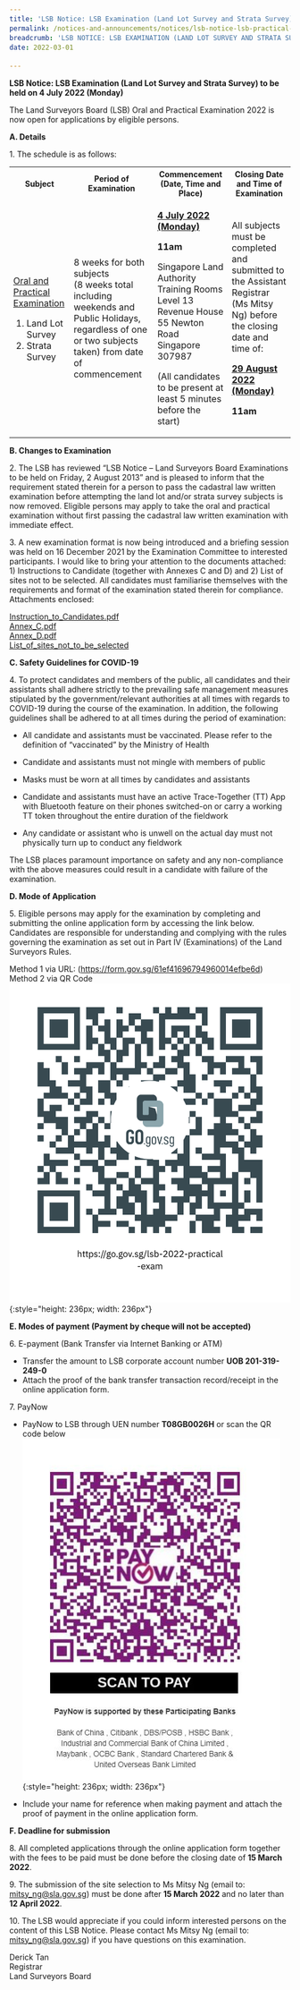 ```yaml
---
title: 'LSB Notice: LSB Examination (Land Lot Survey and Strata Survey) to be held on 4 July 2022 (Monday)'
permalink: /notices-and-announcements/notices/lsb-notice-lsb-practical-exams-to-be-held-on-monday-4-july-2022/
breadcrumb: 'LSB NOTICE: LSB EXAMINATION (LAND LOT SURVEY AND STRATA SURVEY) TO BE HELD ON 4 JULY 2022 (MONDAY)'
date: 2022-03-01

---
```



**LSB Notice: LSB Examination (Land Lot Survey and Strata Survey) to be held on 4 July 2022 (Monday)**

The Land Surveyors Board (LSB) Oral and Practical Examination 2022 is now open for applications by eligible persons. 

**A. Details**

1\. The schedule is as follows:<br>

<table>
  <tr>
    <th>Subject</th>
    <th>Period of Examination</th>
    <th>Commencement (Date, Time and Place)</th>
    <th>Closing Date and Time of Examination</th>
  </tr>
  <tr>
    <td>
      <p style="font-size: 1rem;">
        <u>Oral and Practical Examination</u>
      </p>
      <ol>
        <li style="font-size: 1rem;">Land Lot Survey</li>
        <li style="font-size: 1rem;">Strata Survey</li>
      </ol>
    </td>
    <td>
      <p style="font-size: 1rem;">8 weeks for both subjects<br>(8 weeks total including weekends and Public Holidays, regardless of one or two subjects taken) from date of commencement</p>
    </td>
    <td>
      <p style="font-size: 1rem;">
        <b><u>4 July 2022 (Monday)</u></b>
      </p>
      <p style="font-size: 1rem;">
        <b>11am</b>
      </p>
      <p style="font-size: 1rem;">
        Singapore Land Authority<br>
        Training Rooms Level 13<br>
        Revenue House<br>
        55 Newton Road<br>
        Singapore 307987
      </p>
      <p style="font-size: 1rem;">(All candidates to be present at least 5 minutes before the start)</p>
    </td>
    <td>
      <p style="font-size: 1rem;">All subjects must be completed and submitted to the Assistant Registrar (Ms Mitsy Ng) before the closing date and time of:</p>
      <p style="font-size: 1rem;">
        <b><u>29 August 2022 (Monday)</u></b>
      </p>
      <p style="font-size: 1rem;">
        <b>11am</b>
      </p>
    </td>
  </tr>
</table>

**B. Changes to Examination**

2\. The LSB has reviewed “LSB Notice – Land Surveyors Board Examinations to be held on Friday, 2 August 2013” and is pleased to inform that the requirement stated therein for a person to pass the cadastral law written examination before attempting the land lot and/or strata survey subjects is now removed. Eligible persons may apply to take the oral and practical examination without first passing the cadastral law written examination with immediate effect.

3\. A new examination format is now being introduced and a briefing session was held on 16 December 2021 by the Examination Committee to interested participants. I would like to bring your attention to the documents attached: 1) Instructions to Candidate (together with Annexes C and D) and 2) List of sites not to be selected. All candidates must familiarise themselves with the requirements and format of the examination stated therein for compliance. Attachments enclosed:

[Instruction_to_Candidates.pdf](https://github.com/isomerpages/mlaw-lsb/blob/staging/files/Instructions_to_Candidates.pdf)<br>
[Annex_C.pdf](https://github.com/isomerpages/mlaw-lsb/blob/staging/files/Annex_C.pdf)<br>
[Annex_D.pdf](https://github.com/isomerpages/mlaw-lsb/blob/staging/files/Annex_D.pdf)<br>
[List_of_sites_not_to_be_selected](https://github.com/isomerpages/mlaw-lsb/blob/staging/files/List_of_sites_not_to_be_selected.pdf)<br>


**C. Safety Guidelines for COVID-19**

4\. To protect candidates and members of the public, all candidates and their assistants shall adhere strictly to the prevailing safe management measures stipulated by the government/relevant authorities at all times with regards to COVID-19 during the course of the examination. In addition, the following guidelines shall be adhered to at all times during the period of examination:<br>




- All candidate and assistants must be vaccinated. Please refer to the definition of “vaccinated” by the Ministry of Health<br>


- Candidate and assistants must not mingle with members of public<br>


- Masks must be worn at all times by candidates and assistants<br>


- Candidate and assistants must have an active Trace-Together (TT) App with Bluetooth feature on their phones switched-on or carry a working TT token throughout the entire duration of the fieldwork<br>


- Any candidate or assistant who is unwell on the actual day must not physically turn up to conduct any fieldwork<br>



The LSB places paramount importance on safety and any non-compliance with the above measures could result in a candidate with failure of the examination.<br>



**D. Mode of Application**

5\. Eligible persons may apply for the examination by completing and submitting the online application form by accessing the link below. Candidates are responsible for understanding and complying with the rules governing the examination as set out in Part IV (Examinations) of the Land Surveyors Rules.

Method 1 via URL: (<https://form.gov.sg/61ef41696794960014efbe6d>)<br>
Method 2 via QR Code <br>
![register QR code](/images/lsb-2022-practical-exam.jpg){:style="height: 236px; width: 236px"}


**E. Modes of payment (Payment by cheque will not be accepted)**

6\. E-payment (Bank Transfer via Internet Banking or ATM)
- Transfer the amount to LSB corporate account number **UOB 201-319-249-0**
- Attach the proof of the bank transfer transaction record/receipt in the online application form.

7\. PayNow
- PayNow to LSB through UEN number **T08GB0026H** or scan the QR code below <br>
![register QR code](/images/LSB_paynow_qr_code.jpg){:style="height: 236px; width: 236px"}


- Include your name for reference when making payment and attach the proof of payment in the online application form.

**F. Deadline for submission**

8\. All completed applications through the online application form together with the fees to be paid must be done before the closing date of **15 March 2022**.

9\. The submission of the site selection to Ms Mitsy Ng (email to: <mitsy_ng@sla.gov.sg>) must be done after **15 March 2022** and no later than **12 April 2022**.

10\. The LSB would appreciate if you could inform interested persons on the content of this LSB Notice. Please contact Ms Mitsy Ng (email to: <mitsy_ng@sla.gov.sg>) if you have questions on this examination.






 Derick Tan<br>Registrar<br>Land Surveyors Board  

